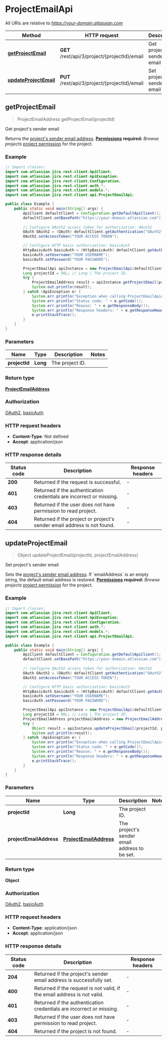 # ProjectEmailApi

All URIs are relative to *https://your-domain.atlassian.com*

Method | HTTP request | Description
------------- | ------------- | -------------
[**getProjectEmail**](ProjectEmailApi.md#getProjectEmail) | **GET** /rest/api/3/project/{projectId}/email | Get project&#39;s sender email
[**updateProjectEmail**](ProjectEmailApi.md#updateProjectEmail) | **PUT** /rest/api/3/project/{projectId}/email | Set project&#39;s sender email



## getProjectEmail

> ProjectEmailAddress getProjectEmail(projectId)

Get project&#39;s sender email

Returns the [project&#39;s sender email address](https://confluence.atlassian.com/x/dolKLg).  **[Permissions](#permissions) required:** *Browse projects* [project permission](https://confluence.atlassian.com/x/yodKLg) for the project.

### Example

```java
// Import classes:
import com.atlassian.jira.rest.client.ApiClient;
import com.atlassian.jira.rest.client.ApiException;
import com.atlassian.jira.rest.client.Configuration;
import com.atlassian.jira.rest.client.auth.*;
import com.atlassian.jira.rest.client.models.*;
import com.atlassian.jira.rest.client.api.ProjectEmailApi;

public class Example {
    public static void main(String[] args) {
        ApiClient defaultClient = Configuration.getDefaultApiClient();
        defaultClient.setBasePath("https://your-domain.atlassian.com");
        
        // Configure OAuth2 access token for authorization: OAuth2
        OAuth OAuth2 = (OAuth) defaultClient.getAuthentication("OAuth2");
        OAuth2.setAccessToken("YOUR ACCESS TOKEN");

        // Configure HTTP basic authorization: basicAuth
        HttpBasicAuth basicAuth = (HttpBasicAuth) defaultClient.getAuthentication("basicAuth");
        basicAuth.setUsername("YOUR USERNAME");
        basicAuth.setPassword("YOUR PASSWORD");

        ProjectEmailApi apiInstance = new ProjectEmailApi(defaultClient);
        Long projectId = 56L; // Long | The project ID.
        try {
            ProjectEmailAddress result = apiInstance.getProjectEmail(projectId);
            System.out.println(result);
        } catch (ApiException e) {
            System.err.println("Exception when calling ProjectEmailApi#getProjectEmail");
            System.err.println("Status code: " + e.getCode());
            System.err.println("Reason: " + e.getResponseBody());
            System.err.println("Response headers: " + e.getResponseHeaders());
            e.printStackTrace();
        }
    }
}
```

### Parameters


Name | Type | Description  | Notes
------------- | ------------- | ------------- | -------------
 **projectId** | **Long**| The project ID. |

### Return type

[**ProjectEmailAddress**](ProjectEmailAddress.md)

### Authorization

[OAuth2](../README.md#OAuth2), [basicAuth](../README.md#basicAuth)

### HTTP request headers

- **Content-Type**: Not defined
- **Accept**: application/json


### HTTP response details
| Status code | Description | Response headers |
|-------------|-------------|------------------|
| **200** | Returned if the request is successful. |  -  |
| **401** | Returned if the authentication credentials are incorrect or missing. |  -  |
| **403** | Returned if the user does not have permission to read project. |  -  |
| **404** | Returned if the project or project&#39;s sender email address is not found. |  -  |


## updateProjectEmail

> Object updateProjectEmail(projectId, projectEmailAddress)

Set project&#39;s sender email

Sets the [project&#39;s sender email address](https://confluence.atlassian.com/x/dolKLg).  If &#x60;emailAddress&#x60; is an empty string, the default email address is restored.  **[Permissions](#permissions) required:** *Browse projects* [project permission](https://confluence.atlassian.com/x/yodKLg) for the project.

### Example

```java
// Import classes:
import com.atlassian.jira.rest.client.ApiClient;
import com.atlassian.jira.rest.client.ApiException;
import com.atlassian.jira.rest.client.Configuration;
import com.atlassian.jira.rest.client.auth.*;
import com.atlassian.jira.rest.client.models.*;
import com.atlassian.jira.rest.client.api.ProjectEmailApi;

public class Example {
    public static void main(String[] args) {
        ApiClient defaultClient = Configuration.getDefaultApiClient();
        defaultClient.setBasePath("https://your-domain.atlassian.com");
        
        // Configure OAuth2 access token for authorization: OAuth2
        OAuth OAuth2 = (OAuth) defaultClient.getAuthentication("OAuth2");
        OAuth2.setAccessToken("YOUR ACCESS TOKEN");

        // Configure HTTP basic authorization: basicAuth
        HttpBasicAuth basicAuth = (HttpBasicAuth) defaultClient.getAuthentication("basicAuth");
        basicAuth.setUsername("YOUR USERNAME");
        basicAuth.setPassword("YOUR PASSWORD");

        ProjectEmailApi apiInstance = new ProjectEmailApi(defaultClient);
        Long projectId = 56L; // Long | The project ID.
        ProjectEmailAddress projectEmailAddress = new ProjectEmailAddress(); // ProjectEmailAddress | The project's sender email address to be set.
        try {
            Object result = apiInstance.updateProjectEmail(projectId, projectEmailAddress);
            System.out.println(result);
        } catch (ApiException e) {
            System.err.println("Exception when calling ProjectEmailApi#updateProjectEmail");
            System.err.println("Status code: " + e.getCode());
            System.err.println("Reason: " + e.getResponseBody());
            System.err.println("Response headers: " + e.getResponseHeaders());
            e.printStackTrace();
        }
    }
}
```

### Parameters


Name | Type | Description  | Notes
------------- | ------------- | ------------- | -------------
 **projectId** | **Long**| The project ID. |
 **projectEmailAddress** | [**ProjectEmailAddress**](ProjectEmailAddress.md)| The project&#39;s sender email address to be set. |

### Return type

**Object**

### Authorization

[OAuth2](../README.md#OAuth2), [basicAuth](../README.md#basicAuth)

### HTTP request headers

- **Content-Type**: application/json
- **Accept**: application/json


### HTTP response details
| Status code | Description | Response headers |
|-------------|-------------|------------------|
| **204** | Returned if the project&#39;s sender email address is successfully set. |  -  |
| **400** | Returned if the request is not valid, if the email address is not valid. |  -  |
| **401** | Returned if the authentication credentials are incorrect or missing. |  -  |
| **403** | Returned if the user does not have permission to read project. |  -  |
| **404** | Returned if the project is not found. |  -  |

